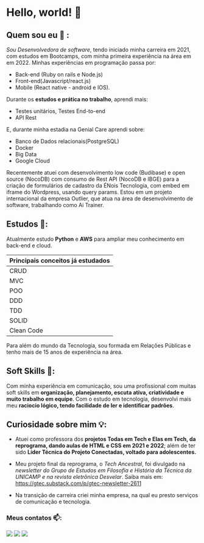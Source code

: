 # Hello, world! 👋
## Quem sou eu 🔭 :
 *Sou Desenvolvedora de software*, tendo iniciado minha carreira em 2021, com estudos em Bootcamps, com minha primeira experiência
   na área em em 2022. 
   Minhas experiências em programação passa por: 
 - Back-end (Ruby on rails e Node.js)
 - Front-end(Javascript/react.js)
 - Mobile (React native - android e IOS).

  Durante os **estudos e prática no trabalho**, aprendi mais:
  - Testes unitários, Testes End-to-end
  - API Rest
    
   E, durante minha estadia na Genial Care aprendi sobre:
  - Banco de Dados relacionais(PostgreSQL)
  - Docker
  - Big Data
  - Google Cloud

Recentemente atuei com desenvolvimento low code (Budibase) e open source (NocoDB) com consumo de Rest API (NocoDB e IBGE) para a criação de formulários de cadastro da ÉNois Tecnologia, com embed em iframe do Wordpress, usando query params. 
Estou em um projeto internacional da empresa Outlier, que atua na área de desenvolvimento de software, trabalhando como Ai Trainer.

## Estudos 📖:

 Atualmente estudo  **Python** e **AWS** para ampliar meu conhecimento em back-end e cloud.

Principais conceitos já estudados| 
-----|
CRUD|
MVC|
POO|
DDD|
TDD|
SOLID|
Clean Code|

Para além do mundo da Tecnologia, sou formada em Relações Públicas e tenho mais de 15 anos de experiência na área.
  
## Soft Skills 🌱: 
 Com minha experiência em comunicação, sou uma profissional com muitas soft skills em **organização, planejamento, escuta ativa, criatividade e muito trabalho em equipe**. 
 Com o estudo em tecnologia, desenvolvi mais meu **raciocio lógico, tendo facilidade de ler e identificar padrões**.
    
## Curiosidade sobre mim 💡:
   - Atuei como professora dos **projetos Todas em Tech e Elas em Tech, da reprograma, dando aulas  de HTML e CSS em 2021 e 2022**; além de ter sido 
  **Líder Técnica do Projeto Conectadas, voltado para adolescentes.**

  - Meu projeto final da reprograma, o *Tech Ancestral*, foi divulgado na *newsletter do Grupo de Estudos em Filosofia e História da Técnica da 
   UNICAMP e na revista eletrônica Desvelar*. Saiba mais em: https://gtec.substack.com/p/gtec-newsletter-2611

  - Na transição de carreira criei minha empresa, na qual eu presto serviços de comunicação e tecnologia.
  
### Meus contatos 📫:
  
 [<img src="https://img.shields.io/badge/LinkedIn-0077B5?style=for-the-badge&logo=linkedin&logoColor=white" />](https://www.linkedin.com/in/jaqueline-de-almeida/) [<img src = "https://img.shields.io/badge/Gmail-D14836?style=for-the-badge&logo=gmail&logoColor=white">](amaracomtecnologia@gmail.com) [<img src = "https://img.shields.io/badge/Discord-7289DA?style=for-the-badge&logo=discord&logoColor=white">](jaquelinedealmeida)
